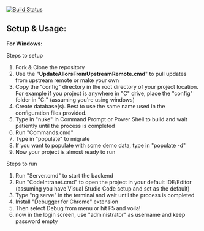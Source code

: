 [![Build Status](https://dev.azure.com/allors/Allors2/_apis/build/status/Allors.allors2?branchName=master)](https://dev.azure.com/allors/Allors2/_build/latest?definitionId=4&branchName=master)



## **Setup & Usage:**

**For Windows:**

Steps to setup

1. Fork & Clone the repository
2. Use the "**UpdateAllorsFromUpstreamRemote.cmd**" to pull updates from upstream remote or make your own
3. Copy the "config" directory in the root directory of your project location. For example if you project is anywhere in "C" drive, place the "config" folder in "C:\" (assuming you're using windows)
4. Create database(s). Best to use the same name used in the configuration files provided.
5. Type in "nuke" in Command Prompt or Power Shell to build and wait patiently until the process is completed
6. Run "Commands.cmd"
7. Type in "populate" to migrate
8. If you want to populate with some demo data, type in "populate -d"
9. Now your project is almost ready to run

Steps to run

1. Run "Server.cmd" to start the backend
2. Run "CodeIntranet.cmd" to open the project in your default IDE/Editor (assuming you have Visual Studio Code setup and set as the default)
3. Type "ng serve" in the terminal and wait until the process is completed
4. Install "Debugger for Chrome" extension
5. Then select Debug from menu or hit F5 and voila!
6. now in the login screen, use "administrator" as username and keep password empty